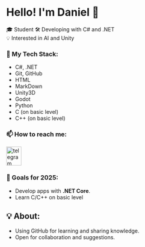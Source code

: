 # Hello! I'm Daniel 👋

🎓 Student
🛠️ Developing with C# and .NET  
💡 Interested in AI and Unity

### 🧰 My Tech Stack:
- C#, .NET
- Git, GitHub
- HTML
- MarkDown
- Unity3D
- Godot
- Python
- C (on basic level)
- C++ (on basic level)

### 📫 How to reach me:
<a href="https://t.me/Daniel_Von_Manstein" target="_blank">
  <img src="https://upload.wikimedia.org/wikipedia/commons/8/83/Telegram_2019_Logo.svg" alt="telegram" width="40" height="50" />
</a>

### 🚀 Goals for 2025:
- Develop apps with **.NET Core**.
- Learn C/C++ on basic level

## 💡 About:
- Using GitHub for learning and sharing knowledge.
- Open for collaboration and suggestions.

